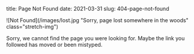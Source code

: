 title: Page Not Found
date: 2021-03-31
slug: 404-page-not-found
 

![Not Found](/images/lost.jpg "Sorry, page lost somewhere in the woods" class="stretch-img")

Sorry, we cannot find the page you were looking for. Maybe the link you followed has moved or been mistyped.